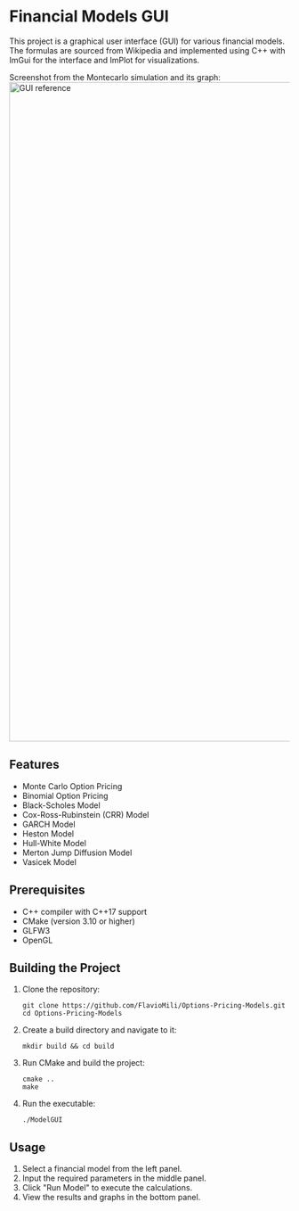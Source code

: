 # Financial Models GUI

This project is a graphical user interface (GUI) for various financial models. The formulas are sourced from Wikipedia and implemented using C++ with ImGui for the interface and ImPlot for visualizations. 

Screenshot from the Montecarlo simulation and its graph:
<img width="1183" alt="GUI reference" src="https://github.com/user-attachments/assets/5df6a3bc-a69f-4c81-bbbd-486ce3553006">


## Features

- Monte Carlo Option Pricing
- Binomial Option Pricing
- Black-Scholes Model
- Cox-Ross-Rubinstein (CRR) Model
- GARCH Model
- Heston Model
- Hull-White Model
- Merton Jump Diffusion Model
- Vasicek Model

## Prerequisites

- C++ compiler with C++17 support
- CMake (version 3.10 or higher)
- GLFW3
- OpenGL

## Building the Project

1. Clone the repository:
   ```
   git clone https://github.com/FlavioMili/Options-Pricing-Models.git
   cd Options-Pricing-Models
   ```

2. Create a build directory and navigate to it:
   ```
   mkdir build && cd build
   ```

3. Run CMake and build the project:
   ```
   cmake ..
   make
   ```

4. Run the executable:
   ```
   ./ModelGUI
   ```

## Usage

1. Select a financial model from the left panel.
2. Input the required parameters in the middle panel.
3. Click "Run Model" to execute the calculations.
4. View the results and graphs in the bottom panel.
